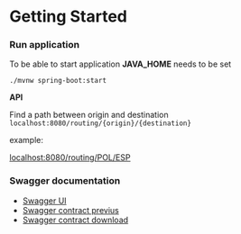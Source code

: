 # Getting Started
### Run application

To be able to start application **JAVA_HOME** needs to be set

`./mvnw spring-boot:start`

**API**

Find a path between origin and destination
`localhost:8080/routing/{origin}/{destination}`

example:

[localhost:8080/routing/POL/ESP](http://localhost:8080/routing/POL/ESP)


### Swagger documentation

- [Swagger UI](http://localhost:8080/swagger-ui/index.html)
- [Swagger contract previus](http://localhost:8080/v3/api-docs)
- [Swagger contract download](http://localhost:8080/v3/api-docs.yaml)


